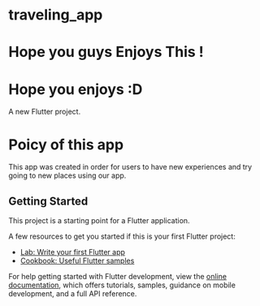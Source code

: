 # traveling_app
# Hope you guys Enjoys This !
# Hope you enjoys :D 
A new Flutter project.

# Poicy of this app
This app was created in order for users to have new experiences and try going to new places using our app.

## Getting Started

This project is a starting point for a Flutter application.

A few resources to get you started if this is your first Flutter project:

- [Lab: Write your first Flutter app](https://docs.flutter.dev/get-started/codelab)
- [Cookbook: Useful Flutter samples](https://docs.flutter.dev/cookbook)

For help getting started with Flutter development, view the
[online documentation](https://docs.flutter.dev/), which offers tutorials,
samples, guidance on mobile development, and a full API reference.
